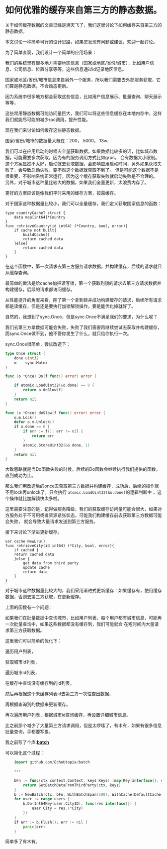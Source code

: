 # 如何优雅的缓存来自第三方的静态数据。

关于如何缓存数据的文章已经是满天飞了，我们这里讨论下如何缓存来自第三方的静态数据。

本文讨论一种简单可行的设计思路，如果您发现有问题或建议，欢迎一起讨论。

为了简单直观，我们设计一个简单的应用场景：

我们的系统里有很多地方需要地区信息（国家或地区/省份/城市），比如用户信息、公司信息、位置分享等等，这些信息通过id记录地区信息。

国家或地区/省份/城市信息来自另外一个服务，所以我们需要去外部服务获取，它们算是静态数据，不会动态更新。

因为系统中很多地方都会获取这些信息，比如用户信息展示、批量查询、聊天展示等等，

这些常用静态数据可能访问量巨大，我们可以将这些信息缓存在本地内存中，这样我们就能尽可能的减少rpc调用，提升性能。

现在我们来讨论如何缓存这些静态数据。

国家/省份/城市的数据量大概在：200， 5000， 13w.

我们可以在应用启动的时候去全量获取数据，如果数据比较多的话，比如城市数据，可能需要多次获取，因为有的服务调用方式比如grpc，
会有数据大小限制。
这个方案显然不太好，启动就去获取数据，会影响应用启动时间，另外如果获取失败了，会导致启动失败，要不然这个数据就获取不到了。
但是可能这个数据不是很重要，不影响系统正常运行，因为这个缓存获取失败就启动失败是不合理的。
另外，对于城市这种量比较大的数据，如果我们全量更新，太浪费内存了。

更好的方案应该是像我们平时采用的缓存方案，按需缓存。

对于国家这种数据量比较小，我们可以全量缓存，我们定义获取国家信息的函数：

```
type countryCacheT struct {
    data map[int64]*Country
}
func retrieveCountry(id int64) (*Country, bool, error){
    if cache not built{
        buildCache()
        return cached data
    }else{
        return cached data
    }
}
```
在这个函数中，第一次请求去第三方服务请求数据，并构建缓存，后续的请求就只从缓存查询。

最简单的做法是给cache加把读写锁，第一个获取到锁的请求去第三方请求数据并构建缓存，后续的请求都访问缓存。

从性能提升的角度来看，除了第一个拿到锁并成功构建缓存的请求，后续所有请求都是读缓存，但是还是要执行加锁解锁操作，要是能优化掉就好了。

自然的，我想到了sync.Once，但是sync.Once不满足我们的要求，为什么呢？

我们去第三方拿数据可能会失败，失败了我们需要再继续尝试去获取并构建缓存，而sync.Once做不到，他不管你发生了什么，就只给你执行一次。

sync.Once很简单，尝试改造下：

```go
type Once struct {
	done uint32
	m    sync.Mutex
}

func (o *Once) Do(f func() error) error {

	if atomic.LoadUint32(&o.done) == 0 {
		return o.doSlow(f)
	}
	return nil
}

func (o *Once) doSlow(f func() error) error {
	o.m.Lock()
	defer o.m.Unlock()
	if o.done == 0 {
		if err := f(); err != nil {
			return err
		}
		atomic.StoreUint32(&o.done, 1)
	}
	return nil
}
```

大致思路就是当Do函数失败的时候，后续的Do函数会继续执行我们提供的函数，直到成功为止。

那么我们用改造后的once去获取第三方数据并构建缓存，成功后，后续的操作就不用lock再unlock了，只会执行 `atomic.LoadUint32(&o.done)`的逻辑判断中
，这个操作就比加解锁快太多啦。

这里需要注意的是，记得做服务降级，我们的获取缓存访问量可能会很大，如果对方服务处于不可用或者资源紧张状态，可能我们构建缓存前去获取第三方数据可能会失败，
就会导致大量请求发送到第三方服务。


接下来讨论下渐进更新缓存。

```
var cache NewLru()
func retrieveCity(id int64) (*City, bool, error){
    if cached {
    return cached data
    }else {
        get data from third party
        update cache
        return data
    }
}
```

对于城市这种数据量比较大的，我们采用渐进式更新缓存：如果缓存有，使用缓存数据，否则去第三方获取，在更新缓存。

上面的函数有一个问题：

如果我们在批量数据中查询城市，比如用户列表，每个用户都有城市信息，可能再一次批量查询中，如果这些数据都没有缓存到，我们可能就会
在短时间内大量请求第三方获取数据。

这里我们可以简单的优化下：

遍历用户列表，

获取城市id列表，

遍历城市id列表，

在缓存中查询没有缓存到的id列表，

然后再根据这个未缓存列表id去第三方一次性查出数据，

再根据查询到的数据来更新缓存。

再次遍历用户列表，根据城市id查询缓存，再设置详细城市信息。

比之前那个减少了大量第三方请求调用，但是太啰嗦了，有木有，如果有很多信息批量查询，手都要写累。

我之前写了个库:**[batch](https://github.com/EchoUtopia/batch)**

可以简化这个过程：

```go
    import github.com/EchoUtopia/batch
    
    ***

	bFn := func(ctx context.Context, keys Keys) (map[Key]interface{}, error) {
		return GetBatchDataFromThirdParty(ctx, keys)
	}
	b := NewBatch(ctx, bFn, WithBatchSpan(100), WithCache(DefaultCache()))
	for user := range users {
		b.Do(Int64Key(user.CityID), func(res interface{}) {
			user.City = res.(*City)
		})
	}
	if err := b.Flush(); err != nil {
		panic(err)
	}
```

简单多了有木有。




